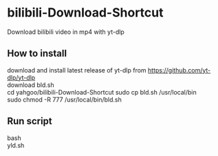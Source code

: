 # bilibili-Download-Shortcut

Download bilibili video in mp4 with yt-dlp

## How to install
download and install latest release of yt-dlp from https://github.com/yt-dlp/yt-dlp  
download bld.sh  
cd yahgoo/bilibili-Download-Shortcut
sudo cp bld.sh /usr/local/bin  
sudo chmod -R 777 /usr/local/bin/bld.sh  

## Run script
bash  
yld.sh <bilibili URL>

